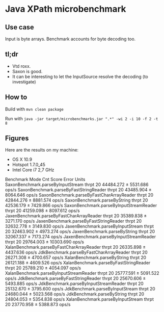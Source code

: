 # Java XPath microbenchmark

## Use case

Input is byte arrays. Benchmark accounts for byte decoding too.

## tl;dr

* Vtd roxx.
* Saxon is good.
* It can be interesting to let the InputSource resolve the decoding (to investigate)

## How to

Build with `mvn clean package`

Run with `java -jar target/microbenchmarks.jar ".*" -wi 2 -i 10 -f 2 -t 8`

## Figures

Here are the results on my machine:

* OS X 10.9
* Hotspot 1.7.0_45
* Intel Core i7 2,7 GHz

Benchmark                                   Mode  Cnt      Score       Error  Units
SaxonBenchmark.parseByInputStream          thrpt   20  44484.272 ±  5531.686  ops/s
SaxonBenchmark.parseByFastStringReader     thrpt   20  43485.904 ±  8064.646  ops/s
SaxonBenchmark.parseByFastCharArrayReader  thrpt   20  42844.276 ±  8881.574  ops/s
SaxonBenchmark.parseByString               thrpt   20  42536.179 ±  7429.866  ops/s
SaxonBenchmark.parseByInputStreamReader    thrpt   20  41259.098 ±  8097.612  ops/s
JaxenBenchmark.parseByFastCharArrayReader  thrpt   20  35389.838 ±  3271.170  ops/s
JaxenBenchmark.parseByFastStringReader     thrpt   20  32632.778 ±  3149.830  ops/s
JaxenBenchmark.parseByInputStream          thrpt   20  32463.902 ±  4973.274  ops/s
JaxenBenchmark.parseByString               thrpt   20  32067.337 ±  7173.274  ops/s
JaxenBenchmark.parseByInputStreamReader    thrpt   20  29764.003 ± 10303.690  ops/s
XalanBenchmark.parseByFastCharArrayReader  thrpt   20  26335.898 ±  4437.636  ops/s
JdkBenchmark.parseByFastCharArrayReader    thrpt   20  26271.308 ±  4700.657  ops/s
XalanBenchmark.parseByString               thrpt   20  26121.188 ±  4609.526  ops/s
XalanBenchmark.parseByFastStringReader     thrpt   20  25789.210 ±  4054.097  ops/s
XalanBenchmark.parseByInputStreamReader    thrpt   20  25777.591 ±  5091.522  ops/s
JdkBenchmark.parseByFastStringReader       thrpt   20  25670.606 ±  5493.885  ops/s
JdkBenchmark.parseByInputStreamReader      thrpt   20  25132.670 ±  3795.600  ops/s
JdkBenchmark.parseByInputStream            thrpt   20  24680.044 ±  5023.568  ops/s
JdkBenchmark.parseByString                 thrpt   20  24804.053 ±  5354.838  ops/s
XalanBenchmark.parseByInputStream          thrpt   20  23770.958 ±  5388.873  ops/s
